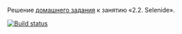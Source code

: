 Решение [домашнего задания](https://github.com/netology-code/aqa-homeworks/tree/aqa4/selenide) к занятию «2.2. Selenide».
  
  
[![Build status](https://ci.appveyor.com/api/projects/status/2acvsch6t4xpap49?svg=true)](https://ci.appveyor.com/project/kirmakin/aqa-2-2-selenide)
